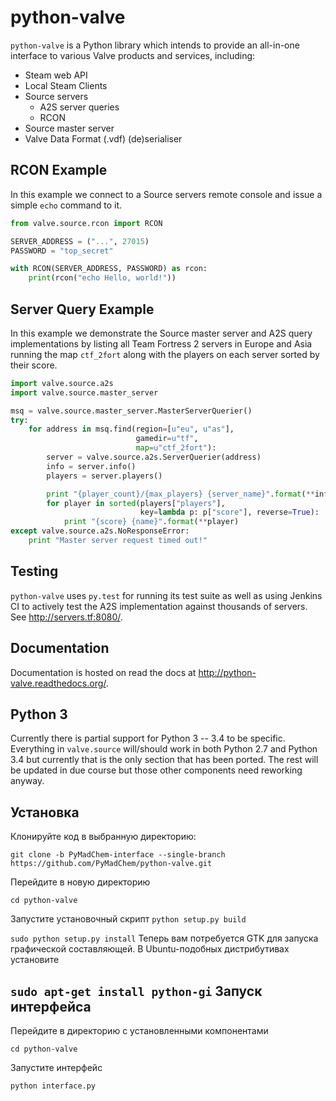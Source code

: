 python-valve
============

`python-valve` is a Python library which intends to provide an all-in-one
interface to various Valve products and services, including:

- Steam web API
- Local Steam Clients
- Source servers
    - A2S server queries
    - RCON
- Source master server
- Valve Data Format (.vdf) (de)serialiser


RCON Example
------------

In this example we connect to a Source servers remote console and issue a
simple `echo` command to it.

```python
from valve.source.rcon import RCON

SERVER_ADDRESS = ("...", 27015)
PASSWORD = "top_secret"

with RCON(SERVER_ADDRESS, PASSWORD) as rcon:
    print(rcon("echo Hello, world!"))
```


Server Query Example
--------------------
In this example we demonstrate the Source master server and A2S query
implementations by listing all Team Fortress 2 servers in Europe
and Asia running the map `ctf_2fort` along with the players on each
server sorted by their score.

```python
import valve.source.a2s
import valve.source.master_server

msq = valve.source.master_server.MasterServerQuerier()
try:
    for address in msq.find(region=[u"eu", u"as"],
                            gamedir=u"tf",
                            map=u"ctf_2fort"):
        server = valve.source.a2s.ServerQuerier(address)
        info = server.info()
        players = server.players()

        print "{player_count}/{max_players} {server_name}".format(**info)
        for player in sorted(players["players"],
                             key=lambda p: p["score"], reverse=True):
            print "{score} {name}".format(**player)
except valve.source.a2s.NoResponseError:
    print "Master server request timed out!"
```


Testing
-------
`python-valve` uses `py.test` for running its test suite as well as using
Jenkins CI to actively test the A2S implementation against thousands of
servers.  See http://servers.tf:8080/.


Documentation
-------------
Documentation is hosted on read the docs at
http://python-valve.readthedocs.org/.


Python 3
--------
Currently there is partial support for Python 3 -- 3.4 to be specific.
Everything in `valve.source` will/should work in both Python 2.7 and
Python 3.4 but currently that is the only section that has been ported. The
rest will be updated in due course but those other components need reworking
anyway.

Установка
---------
Клонируйте код в выбранную директорию:

```git clone -b PyMadChem-interface --single-branch https://github.com/PyMadChem/python-valve.git```

Перейдите в новую директорию 

```cd python-valve```

Запустите установочный скрипт 
```python setup.py build```

```sudo python setup.py install```
Теперь вам потребуется GTK для запуска графической составляющей. В Ubuntu-подобных дистрибутивах установите 

```sudo apt-get install python-gi```
Запуск интерфейса
-----------------
Перейдите в директорию с установленными компонентами

```cd python-valve```

Запустите интерфейс

```python interface.py```

